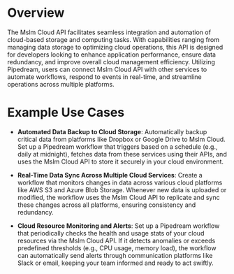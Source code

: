 # Overview

The Mslm Cloud API facilitates seamless integration and automation of cloud-based storage and computing tasks. With capabilities ranging from managing data storage to optimizing cloud operations, this API is designed for developers looking to enhance application performance, ensure data redundancy, and improve overall cloud management efficiency. Utilizing Pipedream, users can connect Mslm Cloud API with other services to automate workflows, respond to events in real-time, and streamline operations across multiple platforms.

# Example Use Cases

- **Automated Data Backup to Cloud Storage**: Automatically backup critical data from platforms like Dropbox or Google Drive to Mslm Cloud. Set up a Pipedream workflow that triggers based on a schedule (e.g., daily at midnight), fetches data from these services using their APIs, and uses the Mslm Cloud API to store it securely in your cloud environment.

- **Real-Time Data Sync Across Multiple Cloud Services**: Create a workflow that monitors changes in data across various cloud platforms like AWS S3 and Azure Blob Storage. Whenever new data is uploaded or modified, the workflow uses the Mslm Cloud API to replicate and sync these changes across all platforms, ensuring consistency and redundancy.

- **Cloud Resource Monitoring and Alerts**: Set up a Pipedream workflow that periodically checks the health and usage stats of your cloud resources via the Mslm Cloud API. If it detects anomalies or exceeds predefined thresholds (e.g., CPU usage, memory load), the workflow can automatically send alerts through communication platforms like Slack or email, keeping your team informed and ready to act swiftly.

